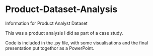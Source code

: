 # Product-Dataset-Analysis
Information for Product Analyst Dataset

This was a product analysis I did as part of a case study.

Code is included in the .py file, with some visualisations and the final presentation put togethor as a PowerPoint.
